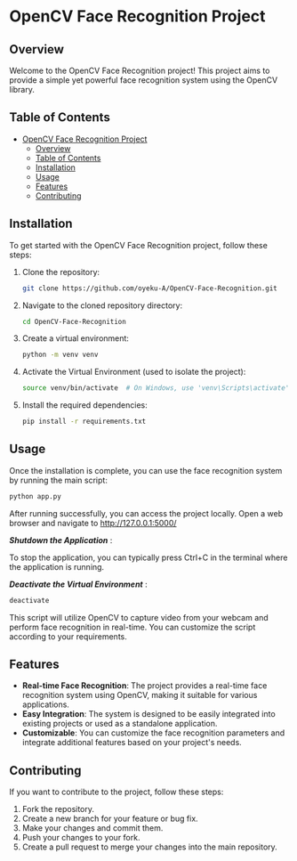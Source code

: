 # OpenCV Face Recognition Project

## Overview

Welcome to the OpenCV Face Recognition project! This project aims to provide a simple yet powerful face recognition system using the OpenCV library.

## Table of Contents

- [OpenCV Face Recognition Project](#opencv-face-recognition-project)
  - [Overview](#overview)
  - [Table of Contents](#table-of-contents)
  - [Installation](#installation)
  - [Usage](#usage)
  - [Features](#features)
  - [Contributing](#contributing)

## Installation

To get started with the OpenCV Face Recognition project, follow these steps:

1. Clone the repository:

   ```bash
   git clone https://github.com/oyeku-A/OpenCV-Face-Recognition.git
   ```
2. Navigate to the cloned repository directory:

   ```bash
   cd OpenCV-Face-Recognition
   ```

3. Create a virtual environment:    
    ```bash
    python -m venv venv
    ```
4. Activate the Virtual Environment (used to isolate the project):
     ```bash
    source venv/bin/activate  # On Windows, use 'venv\Scripts\activate'
    ```
5. Install the required dependencies:

   ```bash
   pip install -r requirements.txt
   ```

## Usage

Once the installation is complete, you can use the face recognition system by running the main script:

```bash
python app.py
```
After running successfully, you can access the project locally. Open a web browser and navigate to http://127.0.0.1:5000/

_**Shutdown the Application**_ :

To stop the application, you can typically press Ctrl+C in the terminal where the application is running.

_**Deactivate the Virtual Environment**_ :
```bash
deactivate
```


This script will utilize OpenCV to capture video from your webcam and perform face recognition in real-time. You can customize the script according to your requirements.

## Features

- **Real-time Face Recognition**: The project provides a real-time face recognition system using OpenCV, making it suitable for various applications.
- **Easy Integration**: The system is designed to be easily integrated into existing projects or used as a standalone application.
- **Customizable**: You can customize the face recognition parameters and integrate additional features based on your project's needs.

## Contributing

If you want to contribute to the project, follow these steps:

1. Fork the repository.
2. Create a new branch for your feature or bug fix.
3. Make your changes and commit them.
4. Push your changes to your fork.
5. Create a pull request to merge your changes into the main repository.